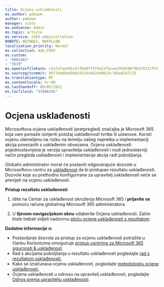 ```yaml
---
title: Ocjena usklađenosti
ms.author: pebaum
author: pebaum
manager: scotv
ms.audience: Admin
ms.topic: article
ms.service: o365-administration
ROBOTS: NOINDEX, NOFOLLOW
localization_priority: Normal
ms.collection: Adm_O365
ms.custom:
- "9001483"
- "3519"
ms.openlocfilehash: c5a7afaa9dbcb7f648f75f9a12fbcae295d59879b374721f5f7156b2d8c06d62
ms.sourcegitcommit: b5f7da89a650d2915dc652449623c78be6247175
ms.translationtype: MT
ms.contentlocale: hr-HR
ms.lasthandoff: 08/05/2021
ms.locfileid: "53966245"
---
```

# <a name="compliance-score"></a>Ocjena usklađenosti

Microsoftova ocjena usklađenosti (pretpregled) značajka je Microsoft 365 koja vam pomaže izmjeriti položaj usklađenosti tvrtke ili ustanove. Koristi ocjenu utemeljenu na riziku na temelju vašeg napretka u implementaciji akcija povezanih s usklađenim obvezama.   Ocjena usklađenosti pojednostavnjena [](https://docs.microsoft.com/microsoft-365/compliance/compliance-manager-overview) je verzija upravitelja usklađenosti i nudi jednostavniji način pregleda usklađenosti i implementacije akcija radi poboljšanja. 

Globalni administrator morat će postaviti odgovarajuće dozvole u Microsoftovu centru za [usklađenost](https://docs.microsoft.com/microsoft-365/security/office-365-security/permissions-in-the-security-and-compliance-center) da bi pristupao rezultatu usklađenosti.  Dozvole koje su prethodno konfigurirane za upravitelj usklađenosti neće se prenijeti na ocjenu usklađenosti.

**Pristup rezultatu usklađenosti**

1. Idite na Centar za usklađenost okruženja Microsoft 365 i **prijavite se** pomoću računa globalnog Microsoft 365 administratora.

2. U **lijevom navigacijskom oknu** odaberite Ocjena usklađenosti. Zatim biste trebali vidjeti nadzornu [ploču ocjene usklađenosti s rezultatom](https://docs.microsoft.com/microsoft-365/compliance/compliance-score-setup#understand-the-compliance-score-dashboard).
 

**Dodatne informacije o:**

- Postavljanje dozvola za pristup za ocjenu usklađenosti potražite u članku Korisnicima omogućuje [pristup centrima za Microsoft 365 sigurnosti & usklađenost](https://docs.microsoft.com/microsoft-365/security/office-365-security/grant-access-to-the-security-and-compliance-center).
- Rad s akcijama poboljšanja u rezultatu usklađenosti pogledajte [rad s rezultatom usklađenosti.](https://docs.microsoft.com/microsoft-365/compliance/working-with-compliance-score)
- Kako se izračunava ocjena usklađenosti, pogledajte [metodologiju ocjene usklađenosti.](https://docs.microsoft.com/microsoft-365/compliance/compliance-score-methodology)
- Ocjena usklađenosti u odnosu na upravitelj usklađenosti, pogledajte [Odnos prema upravitelju usklađenosti](https://docs.microsoft.com/microsoft-365/compliance/compliance-score#relationship-to-compliance-manager).

